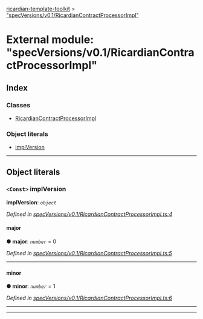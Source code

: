 [ricardian-template-toolkit](../README.md) > ["specVersions/v0.1/RicardianContractProcessorImpl"](../modules/_specversions_v0_1_ricardiancontractprocessorimpl_.md)

# External module: "specVersions/v0.1/RicardianContractProcessorImpl"

## Index

### Classes

* [RicardianContractProcessorImpl](../classes/_specversions_v0_1_ricardiancontractprocessorimpl_.ricardiancontractprocessorimpl.md)

### Object literals

* [implVersion](_specversions_v0_1_ricardiancontractprocessorimpl_.md#implversion)

---

## Object literals

<a id="implversion"></a>

### `<Const>` implVersion

**implVersion**: *`object`*

*Defined in [specVersions/v0.1/RicardianContractProcessorImpl.ts:4](https://github.com/EOSIO/ricardian-template-toolkit/blob/1bed127/src/specVersions/v0.1/RicardianContractProcessorImpl.ts#L4)*

<a id="implversion.major"></a>

####  major

**● major**: *`number`* = 0

*Defined in [specVersions/v0.1/RicardianContractProcessorImpl.ts:5](https://github.com/EOSIO/ricardian-template-toolkit/blob/1bed127/src/specVersions/v0.1/RicardianContractProcessorImpl.ts#L5)*

___
<a id="implversion.minor"></a>

####  minor

**● minor**: *`number`* = 1

*Defined in [specVersions/v0.1/RicardianContractProcessorImpl.ts:6](https://github.com/EOSIO/ricardian-template-toolkit/blob/1bed127/src/specVersions/v0.1/RicardianContractProcessorImpl.ts#L6)*

___

___

